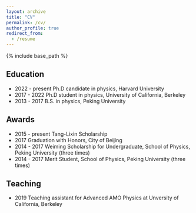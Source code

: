 ```yaml
---
layout: archive
title: "CV"
permalink: /cv/
author_profile: true
redirect_from:
  - /resume
---
```


{% include base_path %}

Education
-----
* 2022 - present   Ph.D candidate in physics, Harvard University
* 2017 - 2022   Ph.D student in physics, University of California, Berkeley
* 2013 - 2017   B.S. in physics, Peking University

Awards
-----
* 2015 - present   Tang-Lixin Scholarship
* 2017   Graduation with Honors, City of Beijing
* 2014 - 2017   Weiming Scholarship for Undergraduate, School of Physics, Peking University (three times)
* 2014 - 2017   Merit Student, School of Physics, Peking University (three times)
  
<!-- Talks
======
  <ul>{% for post in site.talks %}
    {% include archive-single-talk-cv.html %}
  {% endfor %}</ul> -->
  
Teaching
-----
* 2019   Teaching assistant for Advanced AMO Physics at Unversity of California, Berkeley
